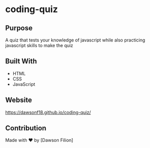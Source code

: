 # coding-quiz

## Purpose
A quiz that tests your knowledge of javascript while also practicing javascript skills to make the quiz

## Built With
* HTML
* CSS
* JavaScript

## Website
https://dawsonf18.github.io/coding-quiz/

## Contribution
Made with ❤️ by [Dawson Filion]
